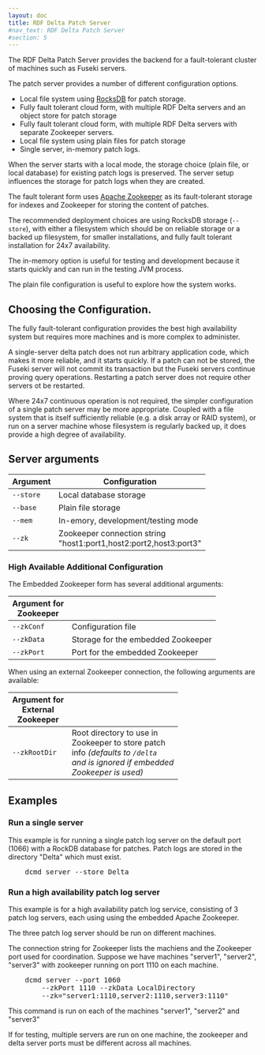 ```yaml
---
layout: doc
title: RDF Delta Patch Server
#nav_text: RDF Delta Patch Server
#section: 5
---
```


The RDF Delta Patch Server provides the backend for a fault-tolerant cluster of
machines such as Fuseki servers.

The patch server provides a number of different configuration options.

* Local file system using [RocksDB](https://rocksdb.org/) for patch storage.
* Fully fault tolerant cloud form, with multiple RDF Delta servers and an object store for patch storage
* Fully fault tolerant cloud form, with multiple RDF Delta servers with separate Zookeeper servers.
* Local file system using plain files for patch storage
* Single server, in-memory patch logs.

When the server starts with a local mode, the storage choice (plain file, or
local database) for existing patch logs is preserved. The server setup influences
the storage for patch logs when they are created.

The fault tolerant form uses [Apache Zookeeper](http://zookeeper.apache.org/) as
its fault-tolerant storage for indexes and Zookeeper for storing the content of patches.

The recommended deployment choices are using RocksDB storage (`--store`), with
either a filesystem which should be on reliable storage or a backed up
filesystem, for smaller installations, and fully fault tolerant installation for
24x7 availability.

The in-memory option is useful for testing and development because it
starts quickly and can run in the testing JVM process.

The plain file configuration is useful to explore how the system works.

## Choosing the Configuration.

The fully fault-tolerant configuration provides the best high availability
system but requires more machines and is more complex to administer.

A single-server delta patch does not run arbitrary application code, which makes
it more reliable, and it starts quickly.  If a patch can not be stored, the
Fuseki server will not commit its transaction but the Fuseki servers continue
proving query operations. Restarting a patch server does not require other
servers ot be restarted.

Where 24x7 continuous operation is not required, the simpler configuration of a
single patch server may be more appropriate.  Coupled with a file system that is
itself sufficiently reliable (e.g. a disk array or RAID system), or run on a
server machine whose filesystem is regularly backed up, it does provide a high degree of
availability.

## Server arguments

| Argument  | Configuration |
|-----------|---------|
| `--store` | Local database storage  |
| `--base`  | Plain file storage      |
| `--mem`   | In-emory, development/testing mode |
| `--zk`    | Zookeeper connection string<br/>"host1:port1,host2:port2,host3:port3"|

### High Available Additional Configuration

The Embedded Zookeeper form has several additional arguments:

| Argument for <br/>Zookeeper   |  |
|-----------|---------|
| `--zkConf` | Configuration file |
| `--zkData`  | Storage for the embedded Zookeeper |
| `--zkPort` | Port for the embedded Zookeeper | |

When using an external Zookeeper connection, the following arguments are available:

| Argument for <br/>External<br/>Zookeeper   |  |
|-----------|---------|
| `--zkRootDir` | Root directory to use in<br/>Zookeeper to store patch<br/>info _(defaults to `/delta`<br/>and is ignored if embedded<br/>Zookeeper is used)_

## Examples

### Run a single server

This example is for running a single patch log server on the default port (1066)
with a RockDB database for patches. Patch logs are stored in the directory
"Delta" which must exist.

<pre>
    dcmd server --store Delta
</pre>

### Run a high availability patch log server 

This example is for a high availability patch log service, consisting of 3 patch
log servers, each using using the embedded Apache Zookeeper.

The three patch log server should be run on different machines.

The connection string for Zookeeper lists the machiens and the Zookeeper port
used for coordination. Suppose we have machines "server1", "server2", "server3"
with zookeeper running on port 1110 on each machine.

<pre>
    dcmd server --port 1060                                         \
        --zkPort 1110 --zkData LocalDirectory                       \
        --zk="server1:1110,server2:1110,server3:1110"
</pre>

This command is run on each of the machines "server1", "server2" and "server3"

If for testing, multiple servers are run on one machine, the zookeeper and
delta server ports must be different across all machines.
